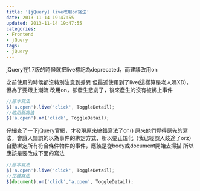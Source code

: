 ```yaml
---
title: '[jQuery] live改用on寫法'
date: 2013-11-14 19:47:55
updated: 2013-11-14 19:47:55
categories:
- Frontend
- jQuery
tags:
- jQuery
---
```

jQuery在1.7版的時候就把live標記為deprecated，而建議改用on

<!--more-->

之前使用的時候都沒特別注意到差異
但最近使用到了live(這樣算是老人嗎XD)，但為了要跟上潮流
改用on，卻發生悲劇了，後來產生的沒有被綁上事件

``` js
//原本寫法
$('a.open').live('click', ToggleDetail);
//改用新寫法
$('a.open').on('click', ToggleDetail);
```

仔細查了一下jQuery官網，才發現原來搞錯寫法了on()
原來他們覺得原先的寫法，會讓人錯誤的以為事件的綁定方式，所以要正規化（我已經誤入歧途了orz）
自動綁定所有符合條件物件的事件，應該是從body或document開始去掃描
所以應該是要改成下面的寫法

``` js
//原本寫法
$('a.open').live('click', ToggleDetail);
//正確寫法
$(document).on('click','a.open', ToggleDetail);
```